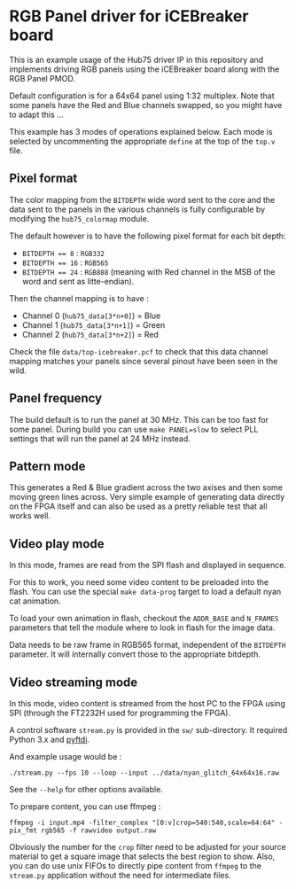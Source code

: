 RGB Panel driver for iCEBreaker board
=====================================

This is an example usage of the Hub75 driver IP in this repository
and implements driving RGB panels using the iCEBreaker board along
with the RGB Panel PMOD.

Default configuration is for a 64x64 panel using 1:32 multiplex.
Note that some panels have the Red and Blue channels swapped, so
you might have to adapt this ...

This example has 3 modes of operations explained below. Each
mode is selected by uncommenting the appropriate `define` at the
top of the `top.v` file.

Pixel format
------------

The color mapping from the `BITDEPTH` wide word sent to the core and the
data sent to the panels in the various channels is fully configurable by
modifying the `hub75_colormap` module.

The default however is to have the following pixel format for each bit depth:
 * `BITDEPTH == 8` : `RGB332`
 * `BITDEPTH == 16` : `RGB565`
 * `BITDEPTH == 24` : `RGB888`
(meaning with Red channel in the MSB of the word and sent as litte-endian).

Then the channel mapping is to have :
 * Channel 0 (`hub75_data[3*n+0]`) = Blue
 * Channel 1 (`hub75_data[3*n+1]`) = Green
 * Channel 2 (`hub75_data[3*n+2]`) = Red

Check the file `data/top-icebreaker.pcf` to check that this data channel
mapping matches your panels since several pinout have been seen in the
wild.


Panel frequency
---------------

The build default is to run the panel at 30 MHz. This can be too fast for some
panel. During build you can use `make PANEL=slow` to select PLL settings that
will run the panel at 24 MHz instead.


Pattern mode
------------

This generates a Red & Blue gradient across the two axises and then some
moving green lines across. Very simple example of generating data directly
on the FPGA itself and can also be used as a pretty reliable test that all
works well.


Video play mode
---------------

In this mode, frames are read from the SPI flash and displayed in sequence.

For this to work, you need some video content to be preloaded into the flash.
You can use the special `make data-prog` target to load a default nyan cat
animation.

To load your own animation in flash, checkout the `ADDR_BASE` and `N_FRAMES`
parameters that tell the module where to look in flash for the image data.

Data needs to be raw frame in RGB565 format, independent of the `BITDEPTH`
parameter. It will internally convert those to the appropriate bitdepth.


Video streaming mode
--------------------

In this mode, video content is streamed from the host PC to the FPGA using
SPI (through the FT2232H used for programming the FPGA).

A control software `stream.py` is provided in the `sw/` sub-directory.
It required Python 3.x and [pyftdi](https://github.com/eblot/pyftdi).

And example usage would be :

```
./stream.py --fps 10 --loop --input ../data/nyan_glitch_64x64x16.raw
```

See the `--help` for other options available.

To prepare content, you can use ffmpeg :

```
ffmpeg -i input.mp4 -filter_complex "[0:v]crop=540:540,scale=64:64" -pix_fmt rgb565 -f rawvideo output.raw
```

Obviously the number for the `crop` filter need to be adjusted for your source
material to get a square image that selects the best region to show. Also, you
can do use unix FIFOs to directly pipe content from `ffmpeg` to the `stream.py`
application without the need for intermediate files.

